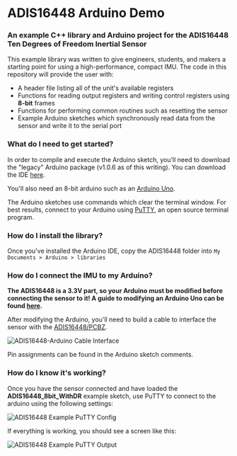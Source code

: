 # ADIS16448 Arduino Demo
### An example C++ library and Arduino project for the ADIS16448 Ten Degrees of Freedom Inertial Sensor

This example library was written to give engineers, students, and makers a starting point for using a high-performance, compact IMU. The code in this repository will provide the user with:
- A header file listing all of the unit's available registers
- Functions for reading output registers and writing control registers using **8-bit** frames
- Functions for performing common routines such as resetting the sensor
- Example Arduino sketches which synchronously read data from the sensor and write it to the serial port

### What do I need to get started?

In order to compile and execute the Arduino sketch, you'll need to download the "legacy" Arduino package (v1.0.6 as of this writing). You can download the IDE [here](http://arduino.cc/download.php?f=/arduino-1.0.6-windows.zip).

You'll also need an 8-bit arduino such as an [Arduino Uno](http://www.arduino.cc/en/Main/ArduinoBoardUno).

The Arduino sketches use commands which clear the terminal window. For best results, connect to your Arduino using [PuTTY](http://www.chiark.greenend.org.uk/~sgtatham/putty/download.html), an open source terminal program.

### How do I install the library?

Once you've installed the Arduino IDE, copy the ADIS16448 folder into `My Documents > Arduino > libraries`

### How do I connect the IMU to my Arduino?

**The ADIS16448 is a 3.3V part, so your Arduino must be modified before connecting the sensor to it! A guide to modifying an Arduino Uno can be found [here](https://learn.adafruit.com/arduino-tips-tricks-and-techniques/3-3v-conversion).**

After modifying the Arduino, you'll need to build a cable to interface the sensor with the [ADIS16448/PCBZ](http://www.analog.com/en/design-center/evaluation-hardware-and-software/evaluation-boards-kits/eval-adis16448.html#eb-overview).

![ADIS16448-Arduino Cable Interface](https://raw.githubusercontent.com/juchong/ADIS16448-Arduino-Demo/master/setup_pictures/IMG_4569.JPG)

Pin assignments can be found in the Arduino sketch comments.

### How do I know it's working?

Once you have the sensor connected and have loaded the **ADIS16448_8bit_WithDR** example sketch, use PuTTY to connect to the arduino using the following settings:

![ADIS16448 Example PuTTY Config](https://raw.githubusercontent.com/juchong/ADIS16448-Arduino-Demo/master/setup_pictures/PuTTYConfig.PNG)

If everything is working, you should see a screen like this:

![ADIS16448 Example PuTTY Output](https://raw.githubusercontent.com/juchong/ADIS16448-Arduino-Demo/master/setup_pictures/SampleOutput.PNG)
